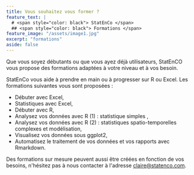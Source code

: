 ```yaml
---
title: Vous souhaitez vous former ?
feature_text: |
  # <span style="color: black"> StatEnCo </span>
  ## <span style="color: black"> Formations </span>
feature_image: "/assets/image1.jpg"
excerpt: "formations"
aside: false
---
```


Que vous soyez débutants ou que vous ayez déjà utilisateurs, StatEnCO vous propose des formations adaptées à votre niveau et à vos besoin.

StatEnCo vous aide à prendre en main ou à progresser sur R ou Excel. Les formations suivantes vous sont proposées : 
  - Débuter avec Excel,
  - Statistiques avec Excel,
  - Débuter avec R,
  - Analysez vos données avec R (1) : statistique simples ,
  - Analysez vos données avec R (2) : statistiques spatio-temporelles complexes et modélisation,
  - Visualisez vos données sous ggplot2,
  - Automatisez le traitement de vos données et vos rapports avec Rmarkdown.

Des formations sur mesure peuvent aussi être créées en fonction de vos besoins, n'hésitez pas à nous contacter à l'adresse claire@statenco.com.


